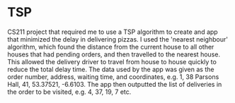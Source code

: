# TSP

CS211 project that required me to use a TSP algorithm to create and app that minimized the delay in delivering pizzas.
I used the 'nearest neighbour' algorithm, which found the distance from the current house to all other houses that had pending orders, and then travelled to the nearest house.
This allowed the delivery driver to travel from house to house quickly to reduce the total delay time.
The data used by the app was given as the order number, address, waiting time, and coordinates, e.g. 1, 38 Parsons Hall, 41, 53.37521, -6.6103.
The app then outputted the list of deliveries in the order to be visited, e.g. 4, 37, 19, 7 etc.
